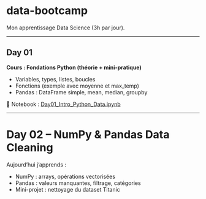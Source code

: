 # data-bootcamp

Mon apprentissage Data Science (3h par jour).

---

## Day 01
**Cours : Fondations Python (théorie + mini-pratique)**  
- Variables, types, listes, boucles  
- Fonctions (exemple avec moyenne et max_temp)  
- Pandas : DataFrame simple, mean, median, groupby  

📓 Notebook : [Day01_Intro_Python_Data.ipynb](./Day01_Intro_Python_Data.ipynb)

---

# Day 02 – NumPy & Pandas Data Cleaning

Aujourd’hui j’apprends :
- NumPy : arrays, opérations vectorisées
- Pandas : valeurs manquantes, filtrage, catégories
- Mini-projet : nettoyage du dataset Titanic

